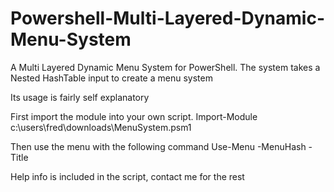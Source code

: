 # Powershell-Multi-Layered-Dynamic-Menu-System

A Multi Layered Dynamic Menu System for PowerShell.
The system takes a Nested HashTable input to create a menu system

Its usage is fairly self explanatory

First import the module into your own script.
Import-Module c:\users\fred\downloads\MenuSystem.psm1

Then use the menu with the following command
Use-Menu -MenuHash <HashTable> -Title <String>

Help info is included in the script, contact me for the rest






	
	
